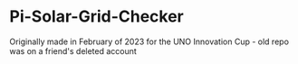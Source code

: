 # Pi-Solar-Grid-Checker
Originally made in February of 2023 for the UNO Innovation Cup - old repo was on a friend's deleted account
